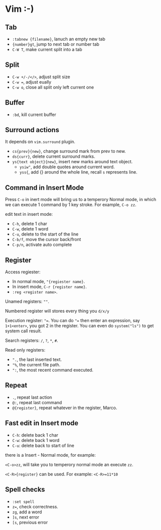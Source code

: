# Vim :-) 

## Tab
- `:tabnew {filename}`, lanuch an empty new tab
- `{number}gt`, jump to next tab or number tab
- `C-W T`, make current split into a tab

## Split

- `C-w +/-/</>`, adjust split size
- `C-w =`, adjust eually
- `C-w o`, close all split only left current one

## Buffer

- `:bd`, kill current buffer

## Surround actions

It depends on `vim.surround` plugin. 

- `cs{prev}{new}`, change surround mark from prev to new.
- `ds{curr}`, delete current surround marks.
- `ys{text object}{new}`, insert new marks around text object.
    * `ysiw"`, add double quotes around current word.
    * `yss{`, add {} around the whole line, recall `s` represents line.

## Command in Insert Mode

Press `C-o` in inert mode will bring us to a temperory Normal mode, in which
we can execute 1 command by 1 key stroke. For example, `C-o zz`.

edit text in insert mode:
- `C-h`, delete 1 char
- `C-w`, delete 1 word
- `C-u`, delete to the start of the line
- `C-b/f`, move the cursor back/front
- `C-p/n`, activate auto complete  

## Register

Access regiester: 
- In normal mode, `"{regiester name}`.
- In insert mode, `C-r {register name}`. 
- `:reg <register name>`.

Unamed registers: `""`. 

Numbered register will stores every thing you `d/x/y`

Execution register: `"=`. You can do `"=` then enter an expression, say `1+1<enter>`, you got 2 
 in the register. You can even do `system("ls")` to get system call result.

Search registers: `/`, `?`, `*`, `#`. 

Read only registers: 
- `".`, the last inserted text.
- `"%`, the current file path. 
- `":`, the most recent command executed.

## Repeat
- `.`, repeat last action
- `@:`, repeat last command
- `@{register}`, repeat whatever in the register, Marco.

## Fast edit in Insert mode

- `C-h`: delete back 1 char
- `C-w`: delete back 1 word
- `C-u`: delete back to start of line

there is a Insert - Normal mode, for example:

`<C-o>zz`, will take you to temperory normal mode an execute `zz`.

`<C-R>{register}` can be used. For example: `<C-R>=11*10` 

## Spell checks

- `:set spell`
- `z=`, check correctness.
- `zg`, add a word
- `]s`, next error
- `[s`, previous error
